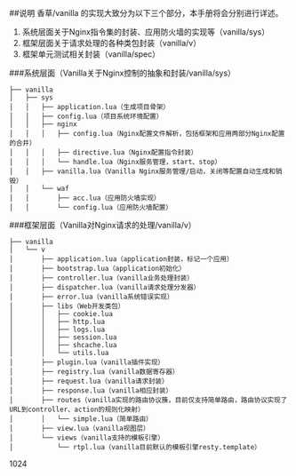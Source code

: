##说明
香草/vanilla 的实现大致分为以下三个部分，本手册将会分别进行详述。
1. 系统层面关于Nginx指令集的封装、应用防火墙的实现等（vanilla/sys）
2. 框架层面关于请求处理的各种类包封装（vanilla/v）
3. 框架单元测试相关封装（vanilla/spec）

###系统层面（Vanilla关于Nginx控制的抽象和封装/vanilla/sys）
```
├── vanilla
│   ├── sys
│   │   ├── application.lua（生成项目骨架）
│   │   ├── config.lua（项目系统环境配置）
│   │   ├── nginx
│   │   │   ├── config.lua（Nginx配置文件解析，包括框架和应用两部分Nginx配置的合并）
│   │   │   ├── directive.lua（Nginx配置指令封装）
│   │   │   └── handle.lua（Nginx服务管理，start、stop）
│   │   ├── vanilla.lua（Vanilla Nginx服务管理/启动，关闭等配置自动生成和销毁）
│   │   └── waf
│   │       ├── acc.lua（应用防火墙实现）
│   │       └── config.lua（应用防火墙配置）
```

###框架层面（Vanilla对Nginx请求的处理/vanilla/v）
```
├── vanilla
│   └── v
│       ├── application.lua（application封装，标记一个应用）
│       ├── bootstrap.lua（application初始化）
│       ├── controller.lua（vanilla业务处理封装）
│       ├── dispatcher.lua（vanilla请求处理分发器）
│       ├── error.lua（vanilla系统错误实现）
│       ├── libs（Web开发类包）
│       │   ├── cookie.lua
│       │   ├── http.lua
│       │   ├── logs.lua
│       │   ├── session.lua
│       │   ├── shcache.lua
│       │   └── utils.lua
│       ├── plugin.lua（vanilla插件实现）
│       ├── registry.lua（vanilla数据寄存器）
│       ├── request.lua（vanilla请求封装）
│       ├── response.lua（vanilla相应封装）
│       ├── routes（vanilla实现的路由协议簇，目前仅支持简单路由，路由协议实现了URL到controller、action的规则化映射）
│       │   └── simple.lua（简单路由）
│       ├── view.lua（vanilla视图层）
│       └── views（vanilla支持的模板引擎）
│           └── rtpl.lua（vanilla目前默认的模板引擎resty.template）
```

1024